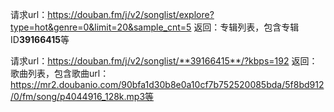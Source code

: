 请求url：https://douban.fm/j/v2/songlist/explore?type=hot&genre=0&limit=20&sample_cnt=5
返回：专辑列表，包含专辑ID**39166415**等

请求url：https://douban.fm/j/v2/songlist/**39166415**/?kbps=192
返回：歌曲列表，包含歌曲url：https://mr2.doubanio.com/90bfa1d30b8e0a10cf7b752520085bda/5f8bd912/0/fm/song/p4044916_128k.mp3等